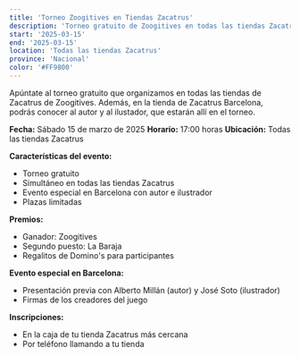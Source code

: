 ```yaml
---
title: 'Torneo Zoogitives en Tiendas Zacatrus'
description: 'Torneo gratuito de Zoogitives en todas las tiendas Zacatrus con presentación especial en Barcelona.'
start: '2025-03-15'
end: '2025-03-15'
location: 'Todas las tiendas Zacatrus'
province: 'Nacional'
color: '#FF9800'
---
```


Apúntate al torneo gratuito que organizamos en todas las tiendas de Zacatrus de Zoogitives. Además, en la tienda de Zacatrus Barcelona, podrás conocer al autor y al ilustador, que estarán allí en el torneo.

**Fecha:** Sábado 15 de marzo de 2025
**Horario:** 17:00 horas
**Ubicación:** Todas las tiendas Zacatrus

**Características del evento:**
- Torneo gratuito
- Simultáneo en todas las tiendas Zacatrus
- Evento especial en Barcelona con autor e ilustrador
- Plazas limitadas

**Premios:**
- Ganador: Zoogitives
- Segundo puesto: La Baraja
- Regalitos de Domino's para participantes

**Evento especial en Barcelona:**
- Presentación previa con Alberto Millán (autor) y José Soto (ilustrador)
- Firmas de los creadores del juego

**Inscripciones:**
- En la caja de tu tienda Zacatrus más cercana
- Por teléfono llamando a tu tienda
